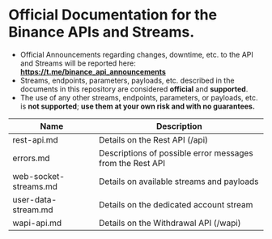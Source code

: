 # Official Documentation for the Binance APIs and Streams.
* Official Announcements regarding changes, downtime, etc. to the API and Streams will be reported here: **https://t.me/binance_api_announcements**
* Streams, endpoints, parameters, payloads, etc. described in the documents in this repository are considered **official** and **supported**.
* The use of any other streams, endpoints, parameters, or payloads, etc. is **not supported**; **use them at your own risk and with no guarantees.**


Name | Description
------------ | ------------ 
rest-api.md | Details on the Rest API (/api)
errors.md | Descriptions of possible error messages from the Rest API
web-socket-streams.md | Details on available streams and payloads
user-data-stream.md | Details on the dedicated account stream
wapi-api.md | Details on the Withdrawal API (/wapi)

